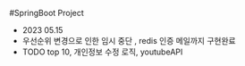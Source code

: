 #SpringBoot Project
- 2023 05.15
- 우선순위 변경으로 인한 임시 중단 , redis 인증 메일까지 구현완료
- TODO top 10, 개인정보 수정 로직, youtubeAPI
